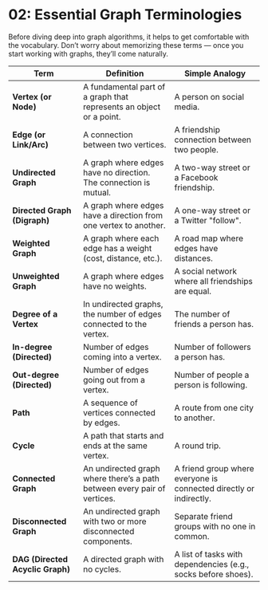 # 02: Essential Graph Terminologies

Before diving deep into graph algorithms, it helps to get comfortable with the vocabulary. Don’t worry about memorizing these terms — once you start working with graphs, they’ll come naturally.

| **Term**                  | **Definition**                                                                 | **Simple Analogy**                                                |
|---------------------------|---------------------------------------------------------------------------------|-------------------------------------------------------------------|
| **Vertex (or Node)**      | A fundamental part of a graph that represents an object or a point.            | A person on social media.                                         |
| **Edge (or Link/Arc)**    | A connection between two vertices.                                             | A friendship connection between two people.                       |
| **Undirected Graph**      | A graph where edges have no direction. The connection is mutual.              | A two-way street or a Facebook friendship.                        |
| **Directed Graph (Digraph)** | A graph where edges have a direction from one vertex to another.           | A one-way street or a Twitter "follow".                           |
| **Weighted Graph**        | A graph where each edge has a weight (cost, distance, etc.).                   | A road map where edges have distances.                            |
| **Unweighted Graph**      | A graph where edges have no weights.                                           | A social network where all friendships are equal.                 |
| **Degree of a Vertex**    | In undirected graphs, the number of edges connected to the vertex.             | The number of friends a person has.                               |
| **In-degree (Directed)**  | Number of edges coming into a vertex.                                          | Number of followers a person has.                                 |
| **Out-degree (Directed)** | Number of edges going out from a vertex.                                       | Number of people a person is following.                           |
| **Path**                  | A sequence of vertices connected by edges.                                     | A route from one city to another.                                 |
| **Cycle**                 | A path that starts and ends at the same vertex.                                | A round trip.                                                     |
| **Connected Graph**       | An undirected graph where there’s a path between every pair of vertices.       | A friend group where everyone is connected directly or indirectly.|
| **Disconnected Graph**    | An undirected graph with two or more disconnected components.                  | Separate friend groups with no one in common.                     |
| **DAG (Directed Acyclic Graph)** | A directed graph with no cycles.                                      | A list of tasks with dependencies (e.g., socks before shoes).     |
